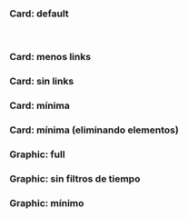 <script type='text/javascript' src='https://cdn.jsdelivr.net/gh/datosgobar/series-tiempo-ar-explorer@ts_components_2.0-beta5/dist/js/components.js'></script>
<script src="https://code.jquery.com/jquery-3.4.1.min.js" integrity="sha256-CSXorXvZcTkaix6Yvo6HppcZGetbYMGWSFlBw8HfCJo=" crossorigin="anonymous"></script>
<script src="https://maxcdn.bootstrapcdn.com/bootstrap/3.3.7/js/bootstrap.min.js" integrity="sha384-Tc5IQib027qvyjSMfHjOMaLkfuWVxZxUPnCJA7l2mCWNIpG9mGCD8wGNIcPD7Txa" crossorigin="anonymous"></script>

### Card: default

<div class="row">
        <div style='display: inline-block;'>
            <div id='ipc-card'></div>
        </div>
        <div style='display: inline-block;'>
            <div id='exportaciones-card'> </div>
        </div>
        <div style='display: inline-block;'>
            <div id='superavit-card'></div>
        </div>
        <div style='display: inline-block;'>
            <div id='desempleo-card'></div>
        </div>
</div>

### Card: menos links

<div class="row">
        <div id='ipc-card-links2' class="col-xs-12 col-sm-6 col-md-3"></div>
        <div id='exportaciones-card-links2' class="col-xs-12 col-sm-6 col-md-3"></div>
        <div id='superavit-card-links2' class="col-xs-12 col-sm-6 col-md-3"></div>
        <div id='desempleo-card-links2' class="col-xs-12 col-sm-6 col-md-3"></div>
</div>

### Card: sin links

<div class="row">
        <div id='ipc-card-med' class="col-xs-12 col-sm-6 col-md-3"></div>
        <div id='exportaciones-card-med' class="col-xs-12 col-sm-6 col-md-3"></div>
        <div id='superavit-card-med' class="col-xs-12 col-sm-6 col-md-3"></div>
        <div id='desempleo-card-med' class="col-xs-12 col-sm-6 col-md-3"></div>
</div>

### Card: mínima

<div class="row">
        <div id='ipc-card-min' class="col-xs-12 col-sm-6 col-md-3"></div>
        <div id='exportaciones-card-min' class="col-xs-12 col-sm-6 col-md-3"></div>
        <div id='superavit-card-min' class="col-xs-12 col-sm-6 col-md-3"></div>
        <div id='desempleo-card-min' class="col-xs-12 col-sm-6 col-md-3"></div>
</div>

### Card: mínima (eliminando elementos)

<div class="row">
        <div id='ipc-card-min-xtreme' class="col-xs-12 col-sm-6 col-md-3"></div>
        <div id='exportaciones-card-min-xtreme' class="col-xs-12 col-sm-6 col-md-3"></div>
        <div id='superavit-card-min-xtreme' class="col-xs-12 col-sm-6 col-md-3"></div>
        <div id='desempleo-card-min-xtreme' class="col-xs-12 col-sm-6 col-md-3"></div>
</div>

### Graphic: full

<div class="row row-graphic">
        <div id='tcrm-graphic'></div>
</div>

### Graphic: sin filtros de tiempo

<div class="row row-graphic">
        <div id='emae-graphic-without-filters' class="col-xs-12 col-sm-6 col-md-6"></div>
        <div id='ica-graphic-without-filters' class="col-xs-12 col-sm-6 col-md-6"></div>
</div>

### Graphic: mínimo

<div class="row row-graphic-min">
        <div id='ipc-graphic-min' class="col-xs-12 col-sm-6 col-md-4"></div>
        <div id='rem-graphic-min' class="col-xs-12 col-sm-6 col-md-4"></div>
        <div id='tcbna-graphic-min' class="col-xs-12 col-sm-6 col-md-4"></div>
</div>

<script>
    window.onload = function() {
        // componentes de series de tiempo

        TSComponents.Card.render('ipc-card', {
            serieId: '148.3_INIVELNAL_DICI_M_26:percent_change',
            color: '#F9A822',
            hasChart: 'small',
            title: "Indice de Precios al Consumidor Nacional"
        })

        TSComponents.Card.render('exportaciones-card', {
            serieId: '74.3_IET_0_M_16:percent_change_a_year_ago',
            explicitSign: true,
            hasChart: 'small',
            title: "Exportaciones"
        })

        TSComponents.Card.render('superavit-card', {
            serieId: '372.6_SUPERAVIT_017__23_67',
            hasChart: 'small',
            title: "Resultado Primario del Sector Público No Fin."
        })

        TSComponents.Card.render('desempleo-card', {
            serieId: '42.3_EPH_PUNTUATAL_0_M_30',
            color: '#EC407A',
            hasChart: 'small',
            title: "Desocupación"
        })

        TSComponents.Card.render('ipc-card-links2', {
            serieId: '148.3_INIVELNAL_DICI_M_26:percent_change',
            color: '#F9A822',
            hasChart: 'small',
            links: "small",
            title: "Indice de Precios al Consumidor Nacional"
        })

        TSComponents.Card.render('exportaciones-card-links2', {
            serieId: '74.3_IET_0_M_16:percent_change_a_year_ago',
            explicitSign: true,
            hasChart: 'small',
            links: "small",
            title: "Exportaciones"
        })

        TSComponents.Card.render('superavit-card-links2', {
            serieId: '372.6_SUPERAVIT_017__23_67',
            hasChart: 'small',
            links: "small",
            title: "Resultado Primario del Sector Público No Fin."
        })

        TSComponents.Card.render('desempleo-card-links2', {
            serieId: '42.3_EPH_PUNTUATAL_0_M_30',
            color: '#EC407A',
            hasChart: 'small',
            links: "small",
            title: "Desocupación"
        })

        TSComponents.Card.render('ipc-card-med', {
            serieId: '148.3_INIVELNAL_DICI_M_26:percent_change',
            color: '#F9A822',
            hasChart: 'small',
            links: "none",
            title: "Indice de Precios al Consumidor Nacional"
        })

        TSComponents.Card.render('exportaciones-card-med', {
            serieId: '74.3_IET_0_M_16:percent_change_a_year_ago',
            explicitSign: true,
            hasChart: 'small',
            links: "none",
            title: "Exportaciones"
        })

        TSComponents.Card.render('superavit-card-med', {
            serieId: '372.6_SUPERAVIT_017__23_67',
            hasChart: 'small',
            links: "none",
            title: "Resultado Primario del Sector Público No Fin."
        })

        TSComponents.Card.render('desempleo-card-med', {
            serieId: '42.3_EPH_PUNTUATAL_0_M_30',
            color: '#EC407A',
            hasChart: 'small',
            links: "none",
            title: "Desocupación"
        })

        TSComponents.Card.render('ipc-card-min', {
            serieId: '148.3_INIVELNAL_DICI_M_26:percent_change',
            color: '#F9A822',
            links: 'none',
            hasChart: "none",
            title: "Indice de Precios al Consumidor Nacional"
        })

        TSComponents.Card.render('exportaciones-card-min', {
            serieId: '74.3_IET_0_M_16:percent_change_a_year_ago',
            explicitSign: true,
            links: 'none',
            hasChart: "none",
            title: "Exportaciones"
        })

        TSComponents.Card.render('superavit-card-min', {
            serieId: '372.6_SUPERAVIT_017__23_67',
            links: 'none',
            hasChart: "none",
            title: "Resultado Primario del Sector Público No Fin."
        })

        TSComponents.Card.render('desempleo-card-min', {
            serieId: '42.3_EPH_PUNTUATAL_0_M_30',
            color: '#EC407A',
            links: 'none',
            hasChart: "none",
            title: "Desocupación"
        })

        TSComponents.Card.render('ipc-card-min-xtreme', {
            serieId: '148.3_INIVELNAL_DICI_M_26:percent_change',
            links: 'none',
            hasChart: "none",
            title: "",
            units: "",
            source: ""
        })

        TSComponents.Card.render('exportaciones-card-min-xtreme', {
            serieId: '74.3_IET_0_M_16:percent_change_a_year_ago',
            explicitSign: true,
            links: 'none',
            hasChart: "none",
            title: "",
            units: "",
            source: ""
        })

        TSComponents.Card.render('superavit-card-min-xtreme', {
            serieId: '372.6_SUPERAVIT_017__23_67',
            links: 'none',
            hasChart: "none",
            title: "",
            units: "",
            source: ""
        })

        TSComponents.Card.render('desempleo-card-min-xtreme', {
            serieId: '42.3_EPH_PUNTUATAL_0_M_30',
            color: '#EC407A',
            links: 'none',
            hasChart: "none",
            title: "",
            units: "",
            source: ""
        })

        TSComponents.Graphic.render('tcrm-graphic', {
            graphicUrl: 'https://apis.datos.gob.ar/series/api/series/?metadata=full&ids=143.3_NO_PR_2004_A_21:percent_change_a_year_ago,116.4_TCRZE_2015_D_36_4&limit=1000&start=0',
            title: "Nivel de actividad y tipo de cambio real",
            source: "Fuente: Instituto Nacional de Estadística y Censos (INDEC)",
            chartTypes: { '143.3_NO_PR_2004_A_21': 'column' },
            navigator: true
        })

        TSComponents.Graphic.render('emae-graphic-without-filters', {
            graphicUrl: 'https://apis.datos.gob.ar/series/api/series/?metadata=full&ids=11.3_VMATC_2004_M_12:percent_change_a_year_ago,143.3_NO_PR_2004_A_21:percent_change_a_year_ago&limit=1000&start=0&format=json',
            chartOptions: { // Override highstock configs. See https://api.highcharts.com/highstock/
            },
            source: "Fuente: Instituto Nacional de Estadística y Censos (INDEC)",
            datePickerEnabled: false,
            navigator: false,
            title: "Estimador Mensual de Actividad Económica (EMAE)",
            chartTypes: { '11.3_VMATC_2004_M_12': 'area', '143.3_NO_PR_2004_A_21': 'area' },
            legendLabel: { '11.3_VMATC_2004_M_12': "Construcción", '143.3_NO_PR_2004_A_21': "Nivel general" }
        })

        TSComponents.Graphic.render('ica-graphic-without-filters', {
            graphicUrl: 'https://apis.datos.gob.ar/series/api/series/?ids=74.3_IET_0_M_16,74.3_IIT_0_M_25,74.3_ISC_0_M_19&collapse=year&collapse_aggregation=sum',
            chartTypes: { '74.3_IET_0_M_16': 'line', '74.3_IIT_0_M_25': 'line', '74.3_ISC_0_M_19': 'column' },
            title: "Intercambio Comercial Argentino (ICA)",
            navigator: false,
            datePickerEnabled: false,
            source: "Fuente: Instituto Nacional de Estadística y Censos (INDEC)",
        })

        TSComponents.Graphic.render('ipc-graphic-min', {
            graphicUrl: 'https://apis.datos.gob.ar/series/api/series/?ids=148.3_INIVELNAL_DICI_M_26:percent_change_a_year_ago',
            navigator: false,
            datePickerEnabled: false,
            title: "Inflación interanual (nivel general)"
        })

        TSComponents.Graphic.render('rem-graphic-min', {
            graphicUrl: 'https://apis.datos.gob.ar/series/api/series/?ids=430.1_MEDIANA_IP_12_M_0_0_27_96',
            navigator: false,
            datePickerEnabled: false,
            title: "REM mediana de expectativas de inflación a 12 meses"
        })

        TSComponents.Graphic.render('tcbna-graphic-min', {
            graphicUrl: 'https://apis.datos.gob.ar/series/api/series/?ids=168.1_T_CAMBIOR_D_0_0_26',
            navigator: false,
            datePickerEnabled: false,
            title: "Tipo de Cambio Vendedor (BNA)"
        })


    }
</script>
